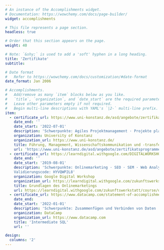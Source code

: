 ```yaml
---
# An instance of the Accomplishments widget.
# Documentation: https://wowchemy.com/docs/page-builder/
widget: accomplishments

# This file represents a page section.
headless: true

# Order that this section appears on the page.
weight: 40

# Note: `&shy;` is used to add a 'soft' hyphen in a long heading.
title: 'Zertifikate'
subtitle:

# Date format
#   Refer to https://wowchemy.com/docs/customization/#date-format
date_format: Jan 2006

# Accomplishments.
#   Add/remove as many `item` blocks below as you like.
#   `title`, `organization`, and `date_start` are the required parameters.
#   Leave other parameters empty if not required.
#   Begin multi-line descriptions with YAML's `|2-` multi-line prefix.
item:
  - certificate_url: https://www.uni-konstanz.de/asd/angebote/zertifikatsprogramme/zertifikat-fuehrung/
    date_end: ''
    date_start: '2022-07-01'
    description: 'Schwerpunkte: Agiles Projektmanagement · Projekte planen und koordinieren · Wissenschaftskommunikation · Öffentliches Sprechen · Führungsfähigkeiten'
    organization: University of Konstanz
    organization_url: https://www.uni-konstanz.de/
    title: Führung, Management, Wissenschaftskommunikation und -transfer
    url: 'https://www.uni-konstanz.de/asd/angebote/zertifikatsprogramme/zertifikat-fuehrung/'
  - certificate_url: https://learndigital.withgoogle.com/DIGITALWORKSHOP-EU/validate-certificate-code
    date_end: ''
    date_start: '2019-08-01'
    description: 'Schwerpunkte: Onlinemarketing · SEO · SEM · Web Analytics · Business Insights <br>
    Validierungscode: HYVQWP2L8'
    organization: Google Digital Workshop
    organization_url: https://learndigital.withgoogle.com/zukunftswerkstatt/
    title: Grundlagen des Onlinemarketings
    url: https://learndigital.withgoogle.com/zukunftswerkstatt/course/digital-marketing
  - certificate_url: https://www.datacamp.com/statement-of-accomplishment/course/37d92b778cd1fb330f977f6b61d18e090a2c57e1?share=true
    date_end:
    date_start: '2022-01-01'
    description: 'Schwerpunkte: Zusammenfügen und Verbinden von Daten · Datenbearbeitung · Window Funktionen '
    organization: DataCamp
    organization_url: https://www.datacamp.com
    title: 'Intermediate SQL'
    url: ''

design:
  columns: '2'
---
```

